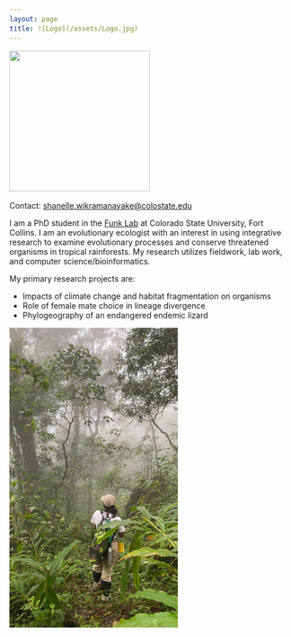 ```yaml
---
layout: page
title: ![Logo](/assets/Logo.jpg)
---
```


<img src="/assets/Field_pic2.jpg"  width="250" height="250"> 

Contact: shanelle.wikramanayake@colostate.edu

I am a PhD student in the [Funk Lab](https://sites.google.com/view/funklab/home?authuser=0) at Colorado State University, Fort Collins. I am an evolutionary ecologist with an interest in using integrative research to examine evolutionary processes and conserve threatened organisms in tropical rainforests. My research utilizes fieldwork, lab work, and computer science/bioinformatics. 

My primary research projects are: 

* Impacts of climate change and habitat fragmentation on organisms
* Role of female mate choice in lineage divergence
* Phylogeography of an endangered endemic lizard 

<img src="assets/Research/Fieldpic4.jpeg"  width="300"> 